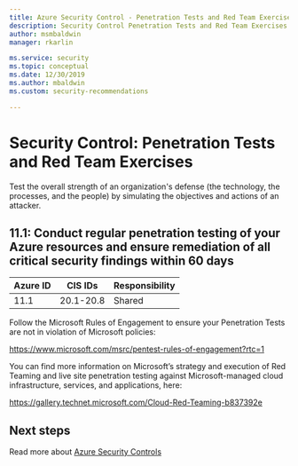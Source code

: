 ```yaml
---
title: Azure Security Control - Penetration Tests and Red Team Exercises
description: Security Control Penetration Tests and Red Team Exercises
author: msmbaldwin
manager: rkarlin

ms.service: security
ms.topic: conceptual
ms.date: 12/30/2019
ms.author: mbaldwin
ms.custom: security-recommendations

---
```


# Security Control: Penetration Tests and Red Team Exercises

Test the overall strength of an organization's defense (the technology, the processes, and the people) by simulating the objectives and actions of an attacker.

## 11.1: Conduct regular penetration testing of your Azure resources and ensure remediation of all critical security findings within 60 days

| Azure ID | CIS IDs | Responsibility |
|--|--|--|
| 11.1 | 20.1-20.8 | Shared |

Follow the Microsoft Rules of Engagement to ensure your Penetration Tests are not in violation of Microsoft policies:

https://www.microsoft.com/msrc/pentest-rules-of-engagement?rtc=1

You can find more information on Microsoft’s strategy and execution of Red Teaming and live site penetration testing against Microsoft-managed cloud infrastructure, services, and applications, here: 

https://gallery.technet.microsoft.com/Cloud-Red-Teaming-b837392e

## Next steps

Read more about [Azure Security Controls](overview.md)
